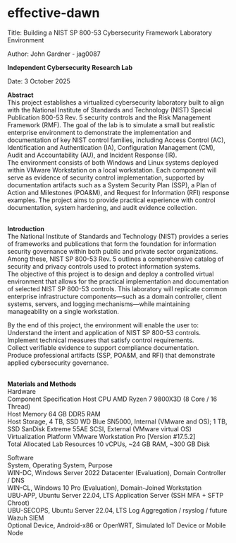 # effective-dawn

Title:
Building a NIST SP 800-53 Cybersecurity Framework Laboratory Environment

Author:
John Gardner - jag0087

**Independent Cybersecurity Research Lab**

Date:
3 October 2025

__Abstract__  
This project establishes a virtualized cybersecurity laboratory built to align with the National Institute of Standards and Technology (NIST) Special Publication 800-53 Rev. 5 security controls and the Risk Management Framework (RMF). The goal of the lab is to simulate a small but realistic enterprise environment to demonstrate the implementation and documentation of key NIST control families, including Access Control (AC), Identification and Authentication (IA), Configuration Management (CM), Audit and Accountability (AU), and Incident Response (IR).  
The environment consists of both Windows and Linux systems deployed within VMware Workstation on a local workstation. Each component will serve as evidence of security control implementation, supported by documentation artifacts such as a System Security Plan (SSP), a Plan of Action and Milestones (POA&M), and Request for Information (RFI) response examples. The project aims to provide practical experience with control documentation, system hardening, and audit evidence collection.
<br><br>

**Introduction**  
The National Institute of Standards and Technology (NIST) provides a series of frameworks and publications that form the foundation for information security governance within both public and private sector organizations. Among these, NIST SP 800-53 Rev. 5 outlines a comprehensive catalog of security and privacy controls used to protect information systems.  
The objective of this project is to design and deploy a controlled virtual environment that allows for the practical implementation and documentation of selected NIST SP 800-53 controls. This laboratory will replicate common enterprise infrastructure components—such as a domain controller, client systems, servers, and logging mechanisms—while maintaining manageability on a single workstation.

By the end of this project, the environment will enable the user to:  
Understand the intent and application of NIST SP 800-53 controls.  
Implement technical measures that satisfy control requirements.  
Collect verifiable evidence to support compliance documentation.  
Produce professional artifacts (SSP, POA&M, and RFI) that demonstrate applied cybersecurity governance.
<br><br>

**Materials and Methods**  
Hardware  
Component	Specification
Host CPU	AMD Ryzen 7 9800X3D (8 Core / 16 Thread)  
Host Memory	64 GB DDR5 RAM  
Host Storage,	4 TB, SSD WD Blue SN5000, Internal (VMware and OS); 1 TB, SSD SanDisk Extreme 55AE SCSI, External (VMware virtual OS)  
Virtualization Platform	VMware Workstation Pro [Version #17.5.2]  
Total Allocated Lab Resources	10 vCPUs, ~24 GB RAM, ~300 GB Disk  

Software  
System,	Operating System,	Purpose  
WIN-DC,	Windows Server 2022 Datacenter (Evaluation),	Domain Controller / DNS  
WIN-CL,	Windows 10 Pro (Evaluation),	Domain-Joined Workstation  
UBU-APP,	Ubuntu Server 22.04, LTS	Application Server (SSH MFA + SFTP Chroot)  
UBU-SECOPS,	Ubuntu Server 22.04, LTS	Log Aggregation / rsyslog / future Wazuh SIEM  
Optional Device,	Android-x86 or OpenWRT,	Simulated IoT Device or Mobile Node
